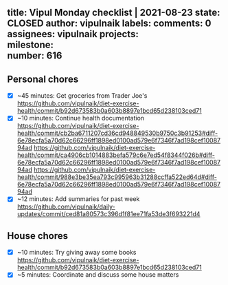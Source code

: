 title:	Vipul Monday checklist | 2021-08-23
state:	CLOSED
author:	vipulnaik
labels:	
comments:	0
assignees:	vipulnaik
projects:	
milestone:	
number:	616
--
## Personal chores

- [x] ~45 minutes: Get groceries from Trader Joe's https://github.com/vipulnaik/diet-exercise-health/commit/b92d673583b0a603b8897e1bcd65d238103ced71
- [x] ~10 minutes: Continue health documentation https://github.com/vipulnaik/diet-exercise-health/commit/cb2ba6711207cd36cd948849530b9750c3b91253#diff-6e78ecfa5a70d62c66296ff1898ed0100ad579e6f7346f7ad198cef1008794ad https://github.com/vipulnaik/diet-exercise-health/commit/ca4906cb1014883befa579c6e7ed54f8344f026b#diff-6e78ecfa5a70d62c66296ff1898ed0100ad579e6f7346f7ad198cef1008794ad https://github.com/vipulnaik/diet-exercise-health/commit/988e3be35ea793c995963b31288ccffa522ed64d#diff-6e78ecfa5a70d62c66296ff1898ed0100ad579e6f7346f7ad198cef1008794ad
- [x] ~12 minutes: Add summaries for past week https://github.com/vipulnaik/daily-updates/commit/ced81a80573c396d1f81ee71fa53de3f693221d4 

## House chores

- [x] ~10 minutes: Try giving away some books https://github.com/vipulnaik/diet-exercise-health/commit/b92d673583b0a603b8897e1bcd65d238103ced71
- [x] ~5 minutes: Coordinate and discuss some house matters
